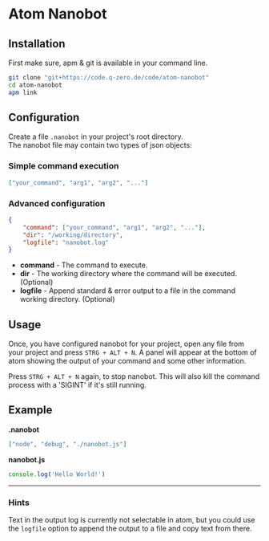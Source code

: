 # Atom Nanobot

## Installation
First make sure, apm & git is available in your command line.
```bash
git clone "git+https://code.q-zero.de/code/atom-nanobot"
cd atom-nanobot
apm link
```

## Configuration
Create a file `.nanobot` in your project's root directory.<br/>
The nanobot file may contain two types of json objects:

### Simple command execution
```json
["your_command", "arg1", "arg2", "..."]
```

### Advanced configuration
```json
{
    "command": ["your_command", "arg1", "arg2", "..."],
    "dir": "/working/directory",
    "logfile": "nanobot.log"
}
```
* **command** - The command to execute.
* **dir** - The working directory where the command will be executed. (Optional)
* **logfile** - Append standard & error output to a file in the command working directory. (Optional)

## Usage
Once, you have configured nanobot for your project, open any file from your
project and press `STRG + ALT + N`. A panel will appear at the bottom of atom
showing the output of your command and some other information.

Press `STRG + ALT + N` again, to stop nanobot. This will also kill the command
process with a 'SIGINT' if it's still running.

## Example
**.nanobot**
```json
["node", "debug", "./nanobot.js"]
```

**nanobot.js**
```js
console.log('Hello World!')
```

---

### Hints
Text in the output log is currently not selectable in atom, but you could use the `logfile` option
to append the output to a file and copy text from there.
